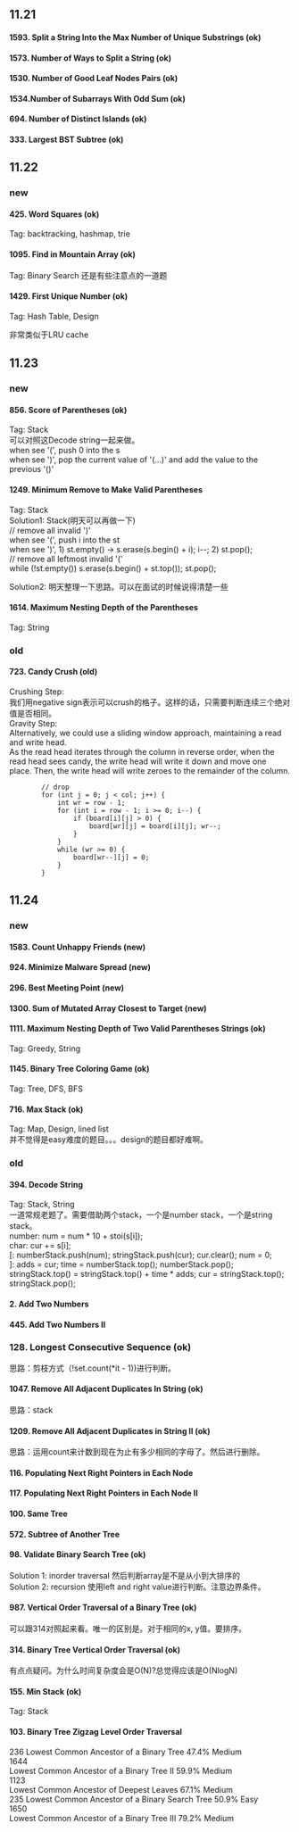 
## 11.21
#### 1593. Split a String Into the Max Number of Unique Substrings (ok)

#### 1573. Number of Ways to Split a String (ok)

#### 1530. Number of Good Leaf Nodes Pairs (ok)

#### 1534.Number of Subarrays With Odd Sum (ok)

#### 694. Number of Distinct Islands (ok)

#### 333. Largest BST Subtree (ok)

## 11.22
### new
#### 425. Word Squares (ok)

Tag: backtracking, hashmap, trie

#### 1095.	Find in Mountain Array (ok)
Tag: Binary Search
还是有些注意点的一道题

#### 1429.	First Unique Number (ok)

Tag: Hash Table, Design

非常类似于LRU cache

## 11.23
### new
#### 856. Score of Parentheses (ok)
Tag: Stack<br>
可以对照这Decode string一起来做。<br>
when see '(', push 0 into the s<br>
when see ')', pop the current value of '(...)' and add the value to the previous '()'<br>

#### 1249. Minimum Remove to Make Valid Parentheses
Tag: Stack<br>
Solution1: Stack(明天可以再做一下)<br>
// remove all invalid ')' <br>
when see '(', push i into the st<br>
when see ')', 1) st.empty() -> s.erase(s.begin() + i); i--; 2) st.pop();<br>
// remove all leftmost invalid '('<br>
while (!st.empty()) s.erase(s.begin() + st.top()); st.pop();<br>

Solution2: 明天整理一下思路。可以在面试的时候说得清楚一些<br>

#### 1614. Maximum Nesting Depth of the Parentheses
Tag: String<br>
### old
#### 723. Candy Crush (old)
Crushing Step:<br>
我们用negative sign表示可以crush的格子。这样的话，只需要判断连续三个绝对值是否相同。<br>
Gravity Step:<br>
Alternatively, we could use a sliding window approach, maintaining a read and write head.<br>
As the read head iterates through the column in reverse order, when the read head sees candy, the write head will write it down and move one place. Then, the write head will write zeroes to the remainder of the column.

            // drop
            for (int j = 0; j < col; j++) {
                int wr = row - 1;
                for (int i = row - 1; i >= 0; i--) {
                    if (board[i][j] > 0) {
                        board[wr][j] = board[i][j]; wr--;
                    }
                }
                while (wr >= 0) {
                    board[wr--][j] = 0;
                }
            }
            


## 11.24
### new
#### 1583. Count Unhappy Friends (new)

#### 924. Minimize Malware Spread (new)

#### 296. Best Meeting Point (new)

#### 1300. Sum of Mutated Array Closest to Target (new)

#### 1111. Maximum Nesting Depth of Two Valid Parentheses Strings (ok)
Tag: Greedy, String<br>

#### 1145. Binary Tree Coloring Game (ok)
Tag: Tree, DFS, BFS

#### 716. Max Stack (ok)
Tag: Map, Design, lined list<br>
并不觉得是easy难度的题目。。。design的题目都好难啊。

### old

#### 394. Decode String
Tag: Stack, String<br>
一道常规老题了。需要借助两个stack，一个是number stack，一个是string stack。<br>
number: num = num * 10 + stoi(s[i]); <br>
char: cur += s[i]; <br>
[: numberStack.push(num); stringStack.push(cur); cur.clear(); num = 0; <br>
]: adds = cur; time = numberStack.top(); numberStack.pop(); stringStack.top() = stringStack.top() + time * adds; cur = stringStack.top(); stringStack.pop();<br>

#### 2. Add Two Numbers

#### 445. Add Two Numbers II

### 128. Longest Consecutive Sequence (ok)
思路：剪枝方式（!set.count(*it - 1))进行判断。

#### 1047. Remove All Adjacent Duplicates In String (ok)
思路：stack
#### 1209. Remove All Adjacent Duplicates in String II (ok)
思路：运用count来计数到现在为止有多少相同的字母了。然后进行删除。

#### 116. Populating Next Right Pointers in Each Node

#### 117. Populating Next Right Pointers in Each Node II

#### 100. Same Tree

#### 572. Subtree of Another Tree

#### 98. Validate Binary Search Tree (ok)
Solution 1: inorder traversal 然后判断array是不是从小到大排序的<br>
Solution 2: recursion 使用left and right value进行判断。注意边界条件。
#### 987. Vertical Order Traversal of a Binary Tree (ok)
可以跟314对照起来看。唯一的区别是。对于相同的x, y值。要排序。
#### 314. Binary Tree Vertical Order Traversal (ok)
有点点疑问。为什么时间复杂度会是O(N)?总觉得应该是O(NlogN)

#### 155. Min Stack (ok)
Tag: Stack

#### 103. Binary Tree Zigzag Level Order Traversal


236	
Lowest Common Ancestor of a Binary Tree    		47.4%	Medium	
1644	
Lowest Common Ancestor of a Binary Tree II    		59.9%	Medium	
1123	
Lowest Common Ancestor of Deepest Leaves    		67.1%	Medium	
235	
Lowest Common Ancestor of a Binary Search Tree    		50.9%	Easy	
1650	
Lowest Common Ancestor of a Binary Tree III    		79.2%	Medium	








